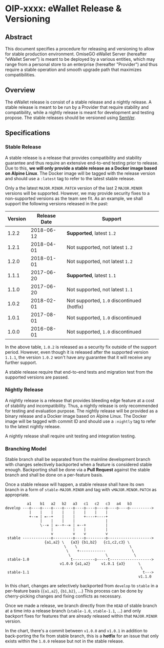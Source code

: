# OIP-xxxx: eWallet Release & Versioning

## Abstract

This document specifies a procedure for releasing and versioning to allow for stable production environment. OmiseGO eWallet Server (hereafter "eWallet Server") is meant to be deployed by a various entities, which may range from a personal store to an enterprise (hereafter "Provider") and thus require a stable operation and smooth upgrade path that maximizes compatibilities.

## Overview

The eWallet release is consist of a stable release and a nightly release. A stable release is meant to be run by a Provider that require stability and compatibility, while a nightly release is meant for development and testing propose. The stable releases should be versioned using [SemVer](https://semver.org/).

## Specifications

### Stable Release

A stable release is a release that provides compatibility and stability guarantee and thus require an extensive end-to-end testing prior to release. Due to this, **we will only provide a stable release as a Docker image based on Alpine Linux**. The Docker image will be tagged with the release version and should use a `:latest` tag to refer to the latest stable release.

Only a the latest `MAJOR.MINOR.PATCH` version of the last 2 `MAJOR.MINOR` versions will be supported. However, we may provide security fixes to a non-supported versions as the team see fit. As an example, we shall support the following versions released in the past:

| Version | Release Date | Support                                    |
| ------- | ------------ | ------------------------------------------ |
| 1.2.2   | 2018-06-12   | **Supported**, latest `1.2`                |
| 1.2.1   | 2018-04-01   | Not supported, not latest `1.2`            |
| 1.2.0   | 2018-01-01   | Not supported, not latest `1.2`            |
| 1.1.1   | 2017-06-20   | **Supported**, latest `1.1`                |
| 1.1.0   | 2017-06-20   | Not supported, not latest `1.1`            |
| 1.0.2   | 2018-02-01   | Not supported, `1.0` discontinued (hotfix) |
| 1.0.1   | 2017-08-01   | Not supported, `1.0` discontinued          |
| 1.0.0   | 2016-08-01   | Not supported, `1.0` discontinued          |

In the above table, `1.0.2` is released as a security fix outside of the support period. However, even though it is released after the supported version `1.1.1`, the version `1.0.2` won't have any guarantee that it will receive any further support.

A stable release require that end-to-end tests and migration test from the supported versions are passed.

### Nightly Release

A nightly release is a release that provides bleeding edge feature at a cost of stability and incompatibility. Thus, a nightly release is only recommended for testing and evaluation purpose. The nightly release will be provided as a binary release and a Docker image based on Alpine Linux. The Docker image will be tagged with commit ID and should use a `:nightly` tag to refer to the latest nightly release.

A nightly release shall require unit testing and integration testing.

### Branching Model

Stable branch shall be separated from the mainline development branch with changes selectively backported when a feature is considered stable enough. Backporting shall be done via a **Pull Request** against the stable branch and shall be done on a per-feature basis.

Once a stable release will happen, a stable release shall have its own branch in a form of `stable-MAJOR.MINOR` and tag with `vMAJOR.MINOR.PATCH` as appropriate.

```
          a1    b1   a2   b2   a3   c1   c2   c3   a4   b3
develop ---o----o----o----o----o----o----o----o----o----o---------->
           |    |    |    |    |    |    |    |
           +--= | =--+    |    |    +----+----+
                |    |    |    |              |
                \--= | =--+--= | =--+         |
                     |         |    |         |
                     v         v    v         v
 stable -------------o---------o----o---------o-------------------->
                  {a1,a2} \   {a3} {b1,b2}   {c1,c2,c3} \
                           \    \                        \
                            \    +------------            \
                             \                \            \
 stable-1.0                   t----------o-----t------------------->
                         v1.0.0 {a1,a2}     v1.0.1 {a3}      \
                                                              \
 stable-1.1                                                    t--->
                                                             v1.1.0
```

In this chart, changes are selectively backported from `develop` to `stable` in a per-feature basis (`{a1,a2}`, `{b1,b2}`, ...) This process can be done by cherry-picking changes and fixing conflicts as necessary.

Once we made a release, we branch directly from the `HEAD` of stable branch at a time into a release branch (`stable-1.0`, `stable-1.1`, ...) and only backport fixes for features that are already released within that `MAJOR.MINOR` version.

In the chart, there's a commit between `v1.0.0` and `v1.0.1` in addition to back-porting the fix from stable branch, this is a **hotfix** for an issue that only exists within the `1.0.0` release but not in the stable release.

